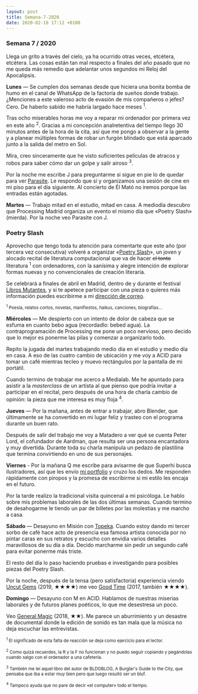 ```yaml
---
layout: post
title: Semana-7-2020
date: 2020-02-16 17:12 +0100
---
```


### Semana 7 / 2020

<p class="Intro">
Llega un grito a través del cielo, ya ha ocurrido otras veces, etcétera, etcétera. Las
cosas están tan mal respecto a finales del año pasado que no me queda más
remedio que adelantar unos segundos mi Reloj del Apocalipsis.
</p>

**Lunes** — Se cumplen dos semanas desde que hiciera una bonita bomba de humo
en el canal de WhatsApp de la factoría de sueños donde trabajo. ¿Menciones a
este valeroso acto de evasión de mis compañeros o jefes? Cero. De haberlo
sabido me habría largado hace meses <sup>1</sup>.

Tras ocho miserables horas me voy a reparar mi ordenador por primera vez en este
año <sup>2</sup>. Gracias a mi concepción analretentiva del tiempo llego 30
minutos antes de la hora de la cita, así que me pongo a observar a la gente y a
planear múltiples formas de robar un furgón blindado que está aparcado junto a
la salida del metro en Sol.

Mira, creo sinceramente que he visto suficientes películas de atracos y robos
para saber cómo dar un golpe y salir airoso <sup>3</sup>. 

Por la noche me escribe J para preguntarme si sigue en pie lo de quedar para ver
[Parasite](https://letterboxd.com/javier/film/parasite-2019). Le respondo que sí y
organizamos una sesión de cine en mi piso para el día siguiente. Al concierto
de Él Mató no iremos porque las entradas están agotadas.

**Martes** — Trabajo mitad en el estudio, mitad en casa. A mediodía descubro
que Processing Madrid organiza un evento el mismo día que «Poetry Slash» (mierda).
Por la noche veo Parasite con J.

<div class="Ad">
<h3>Poetry Slash</h3> <p>Aprovecho que tengo toda tu atención para comentarte que
este año (por tercera vez consecutiva) volveré a organizar «<a href="https://poetryslash.com">Poetry Slash</a>», un
joven y alocado recital de literatura computacional que va de hacer <s>el tonto</s> literatura
<sup>1</sup> con ordenadores, con la sanísima y alegre intención de explorar
formas nuevas y no convencionales de creación literaria.</p>

<p>Se celebrará a finales de abril en Madrid, dentro de y durante el
festival <a href="https://librosmutantes.com">Libros Mutantes</a>, y si te apetece participar con una pieza o quieres
más información puedes escribirme a mi <a href="mailto:hello@javier.is">dirección de correo</a>.</p>

<p><small><sup>1</sup> Poesía, relatos cortos, novelas, manifiestos, haikus, canciones, biografías…</small></p>
</div>

**Miércoles** — Me despierto con un intento de dolor de cabeza que se esfuma en
cuanto bebo agua (recordadlo: bebed agua). La contraprogramación de Processing
me pone un poco nervioso, pero decido que lo mejor es ponerme las pilas y
comenzar a organizarlo todo. 

Repito la jugada del martes trabajando medio día en el estudio y medio día en
casa. A eso de las cuatro cambio de ubicación y me voy a ACID para tomar un
café mientras tecleo y muevo rectángulos por la pantalla de mi portátil.

Cuando termino de trabajar me acerco a Medialab. Me he apuntado para asistir a
la *masterclass* de un artista al que pienso que podría invitar a participar en
el recital, pero después de una hora de charla cambio de opinión: la pieza
que me interesa es muy floja <sup>4</sup>.

**Jueves** — Por la mañana, antes de entrar a trabajar, abro Blender, que
últimamente se ha convertido en mi lugar feliz y trasteo con el programa
durante un buen rato.

Después de salir del trabajo me voy a Matadero a ver qué se cuenta Peter Lord,
el cofundador de Aardman, que resulta ser una persona encantadora y muy
divertida. Durante toda su charla manipula un pedazo de plastilina que termina
convirtiendo en uno de sus personajes.

**Viernes** - Por la mañana Q me escribe para avisarme de que Superhi busca
ilustradores, así que les envío [mi portfolio](https://javierarce.com) y cruzo
los dedos. Me responden rápidamente con piropos y la promesa de escribirme si
mi estilo les encaja en el futuro. 

Por la tarde realizo la tradicional visita quincenal a mi psicóloga. Le hablo sobre mis
problemas laborales de las dos últimas semanas. Cuando termino de desahogarme
le tiendo un par de billetes por las molestias y me marcho a casa.

**Sábado** — Desayuno en Misión con
[Topeka](https://www.goodreads.com/book/show/43565369-the-topeka-school).
Cuando estoy dando mi tercer sorbo de café hace acto de presencia esa famosa
artista conocida por no pintar caras en sus retratos y escucho con envidia
varios detalles maravillosos de su día a día. Decido marcharme sin pedir un
segundo café para evitar ponerme más triste.

El resto del día lo paso haciendo pruebas e investigando para posibles piezas
del Poetry Slash.

Por la noche, después de la tensa (pero satisfactoria) experiencia viendo [Uncut Gems](https://letterboxd.com/javier/film/uncut-gems) (2019, ★★★★) me veo [Good Time](https://letterboxd.com/javier/film/good-time) (2017, también ★★★★).

**Domingo** — Desayuno con M en ACID. Hablamos de nuestras miserias laborales y de futuros planes poéticos, lo que me desestresa un poco.

Veo [General Magic](https://letterboxd.com/javier/film/general-magic/) (2018,
★★). Me parece un aburrimiento y un desastre de documental donde la edición de
sonido es tan mala que la música no deja escuchar las entrevistas.

<small><sup>1</sup> El significado de esta falta de reacción se deja como ejercicio para el lector.</small> 

<small><sup>2</sup> Como quizá recuerdes, la R y la F no funcionan y no puedo
seguir copiando y pegándolas cuando salgo con el ordenador a una
cafetería.</small> 

<small><sup>3</sup> También me leí aquel libro del autor de BLDGBLOG, A Burglar's Guide to the City, que pensaba que iba a estar muy bien pero que luego resultó ser un bluf.</small> 


<small><sup>4</sup> Tampoco ayuda que no pare de decir «el computer» todo el tiempo.</small> 

